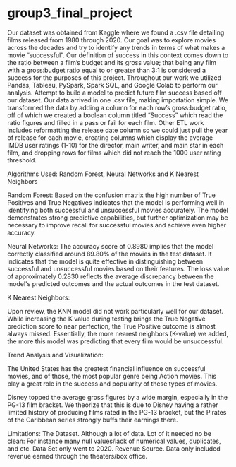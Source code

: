 # group3_final_project

Our dataset was obtained from Kaggle where we found a .csv file detailing films released from 1980 through 2020. Our goal was to explore movies across the decades and try to identify any trends in terms of what makes a movie “successful”. Our definition of success in this context comes down to the ratio between a film’s budget and its gross value; that being any film with a gross:budget ratio equal to or greater than 3:1 is considered a success for the purposes of this project.
Throughout our work we utilized Pandas, Tableau, PySpark, Spark SQL, and Google Colab to perform our analysis.
Attempt to build a model to predict future film success based off our dataset.
Our data arrived in one .csv file, making importation simple. We transformed the data by adding a column for each row’s gross:budget ratio, off of which we created a boolean column titled “Success” which read the ratio figures and filled in a pass or fail for each film.
Other ETL work includes reformatting the release date column so we could just pull the year of release for each movie, creating columns which display the average IMDB user ratings (1-10) for the director, main writer, and main star in each film, and dropping rows for films which did not reach the 1000 user rating threshold.

Algorithms Used: Random Forest, Neural Networks and K Nearest Neighbors 

Random Forest:
Based on the confusion matrix the high number of True Positives and True Negatives indicates that the model is performing well in identifying both successful and unsuccessful movies accurately. 
The model demonstrates strong predictive capabilities, but further optimization may be necessary to improve recall for successful movies and achieve even higher accuracy.

Neural Networks:
The accuracy score of  0.8980 implies that the model correctly classified around 89.80% of the movies in the test dataset. It indicates that the model is quite effective in distinguishing between successful and unsuccessful movies based on their features. The loss value of approximately 0.2830 reflects the average discrepancy between the model's predicted outcomes and the actual outcomes in the test dataset.

K Nearest Neighbors:

Upon review, the KNN model did not work particularly well for our dataset. While increasing the K value during testing brings the True Negative prediction score to near perfection, the True Positive outcome is almost always missed.
Essentially, the more nearest neighbors (K-value) we added, the more this model was predicting that every film would be unsuccessful.

Trend Analysis and Visualization:

The United States has the greatest financial influence on successful movies, and of those, the most popular genre being Action movies. This play a great role in the success and popularity of these types of movies.

Disney topped the average gross figures by a wide margin, especially in the PG-13 film bracket. We theorize that this is due to Disney having a rather limited history of producing films rated in the PG-13 bracket, but the Pirates of the Caribbean series strongly buffs their earnings there.

Limitations:
The Dataset. Although a lot of data. Lot of it needed no be clean:
For instance many null values/lack of numerical values, duplicates, and etc.
Data Set only went to 2020.
Revenue Source. Data only included revenue earned through the theaters/box office.
